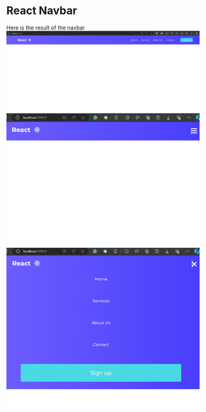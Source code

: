 # React Navbar

Here is the result of the navbar
![alt text](./assets/1.PNG)
![alt text](./assets/2.PNG)
![alt text](./assets/3.PNG)
